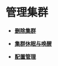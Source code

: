 # 管理集群<a name="cce_01_0031"></a>

-   **[删除集群](删除集群.md)**  

-   **[集群休眠与唤醒](集群休眠与唤醒.md)**  

-   **[配置管理](配置管理.md)**  


